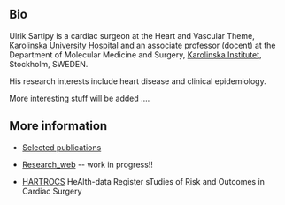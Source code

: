 ## Bio

Ulrik Sartipy is a cardiac surgeon at the Heart and Vascular Theme, [Karolinska University Hospital](http://www.karolinska.se) and an associate professor (docent) at the Department of Molecular Medicine and Surgery, [Karolinska Institutet](http://www.ki.se), Stockholm, SWEDEN.

His research interests include heart disease and clinical epidemiology.

More interesting stuff will be added ....


## More information

- [Selected publications](https://ulriksartipy.github.io/selected_publ)

- [Research_web](https://ulriksartipy.rbind.io) -- work in progress!!

- [HARTROCS](https://clinicaltrials.gov/show/NCT02276950)
HeAlth-data Register sTudies of Risk and Outcomes in Cardiac Surgery
